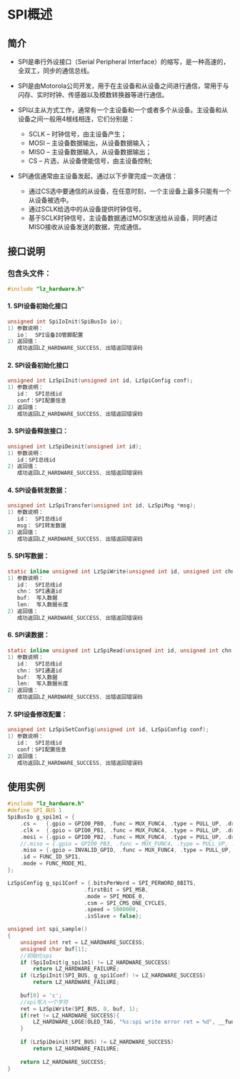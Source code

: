 # SPI概述

## 简介

-   SPI是串行外设接口（Serial Peripheral Interface）的缩写，是一种高速的，全双工，同步的通信总线。
-    SPI是由Motorola公司开发，用于在主设备和从设备之间进行通信，常用于与闪存、实时时钟、传感器以及模数转换器等进行通信。
-   SPI以主从方式工作，通常有一个主设备和一个或者多个从设备。主设备和从设备之间一般用4根线相连，它们分别是：

    -   SCLK – 时钟信号，由主设备产生；
    -   MOSI – 主设备数据输出，从设备数据输入；
    -   MISO – 主设备数据输入，从设备数据输出；
    -   CS – 片选，从设备使能信号，由主设备控制;
-   SPI通信通常由主设备发起，通过以下步骤完成一次通信：

    -   通过CS选中要通信的从设备，在任意时刻，一个主设备上最多只能有一个从设备被选中。
    -   通过SCLK给选中的从设备提供时钟信号。
    -   基于SCLK时钟信号，主设备数据通过MOSI发送给从设备，同时通过MISO接收从设备发送的数据，完成通信。

## 接口说明

### 包含头文件： 

```c
#include "lz_hardware.h"
```

#### 1. SPI设备初始化接口

```c
unsigned int SpiIoInit(SpiBusIo io);
1) 参数说明：
   io：  SPI设备IO管脚配置
2) 返回值：
   成功返回LZ_HARDWARE_SUCCESS, 出错返回错误码
```

#### 2. SPI设备初始化接口

```c
unsigned int LzSpiInit(unsigned int id, LzSpiConfig conf);
1) 参数说明：
   id：  SPI总线id
   conf：SPI配置信息
2) 返回值：
   成功返回LZ_HARDWARE_SUCCESS, 出错返回错误码
```

#### 3. SPI设备释放接口：

```c
unsigned int LzSpiDeinit(unsigned int id);
1) 参数说明：
   id：SPI总线id
2) 返回值：
   成功返回LZ_HARDWARE_SUCCESS, 出错返回错误码
```

#### 4. SPI设备转发数据：

```c
unsigned int LzSpiTransfer(unsigned int id, LzSpiMsg *msg);
1) 参数说明：
   id：  SPI总线id
   msg： SPI转发数据
2) 返回值：
   成功返回LZ_HARDWARE_SUCCESS, 出错返回错误码
```

#### 5. SPI写数据：

```c
static inline unsigned int LzSpiWrite(unsigned int id, unsigned int chn, const void *buf, unsigned int len);
1) 参数说明：
   id：  SPI总线id
   chn： SPI通道id
   buf:  写入数据
   len:  写入数据长度
2) 返回值：
   成功返回LZ_HARDWARE_SUCCESS, 出错返回错误码
```

#### 6. SPI读数据：

```c
static inline unsigned int LzSpiRead(unsigned int id, unsigned int chn, void *buf, unsigned int len)
1) 参数说明：
   id：  SPI总线id
   chn： SPI通道id
   buf:  写入数据
   len:  写入数据长度
2) 返回值：
   成功返回LZ_HARDWARE_SUCCESS, 出错返回错误码
```

####  

#### 7. SPI设备修改配置：

```c
unsigned int LzSpiSetConfig(unsigned int id, LzSpiConfig conf);
1) 参数说明：
   id：  SPI总线id
   conf：SPI配置信息
2) 返回值：
   成功返回LZ_HARDWARE_SUCCESS, 出错返回错误码  
```



## 使用实例

```c
#include "lz_hardware.h"
#define SPI_BUS 1
SpiBusIo g_spi1m1 = {
    .cs =   {.gpio = GPIO0_PB0, .func = MUX_FUNC4, .type = PULL_UP, .drv = DRIVE_KEEP, .dir = GPIO_DIR_KEEP, .val = LZGPIO_LEVEL_KEEP},
    .clk =  {.gpio = GPIO0_PB1, .func = MUX_FUNC4, .type = PULL_UP, .drv = DRIVE_KEEP, .dir = GPIO_DIR_KEEP, .val = LZGPIO_LEVEL_KEEP},
    .mosi = {.gpio = GPIO0_PB2, .func = MUX_FUNC4, .type = PULL_UP, .drv = DRIVE_KEEP, .dir = GPIO_DIR_KEEP, .val = LZGPIO_LEVEL_KEEP},
    //.miso = {.gpio = GPIO0_PB3, .func = MUX_FUNC4, .type = PULL_UP, .drv = DRIVE_KEEP, .dir = GPIO_DIR_KEEP, .val = LZGPIO_LEVEL_KEEP},
    .miso = {.gpio = INVALID_GPIO, .func = MUX_FUNC4, .type = PULL_UP, .drv = DRIVE_KEEP, .dir = GPIO_DIR_KEEP, .val = LZGPIO_LEVEL_KEEP},
    .id = FUNC_ID_SPI1,
    .mode = FUNC_MODE_M1,
};

LzSpiConfig g_spi1Conf = {.bitsPerWord = SPI_PERWORD_8BITS, 
                        .firstBit = SPI_MSB, 
                        .mode = SPI_MODE_0,
                        .csm = SPI_CMS_ONE_CYCLES, 
                        .speed = 5000000, 
                        .isSlave = false};

unsigned int spi_sample()
{
    unsigned int ret = LZ_HARDWARE_SUCCESS;
    unsigned char buf[1];
    //初始化spi
    if (SpiIoInit(g_spi1m1) != LZ_HARDWARE_SUCCESS)
        return LZ_HARDWARE_FAILURE;
    if (LzSpiInit(SPI_BUS, g_spi1Conf) != LZ_HARDWARE_SUCCESS)
        return LZ_HARDWARE_FAILURE;
    
    buf[0] = 'c';
    //spi写入一个字符
    ret = LzSpiWrite(SPI_BUS, 0, buf, 1);
    if(ret != LZ_HARDWARE_SUCCESS){
        LZ_HARDWARE_LOGE(OLED_TAG, "%s:spi write error ret = %d", __func__, ret);
    }
    
    if (LzSpiDeinit(SPI_BUS) != LZ_HARDWARE_SUCCESS)
        return LZ_HARDWARE_FAILURE;
    
    return LZ_HARDWARE_SUCCESS;
}


```

